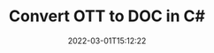 ---
############################# Static ############################
layout: "auto-gen-conversion"
date: 2022-03-01T15:12:22
draft: false
otherformats: bmp doc docm docx dot dotm dotx epub gif ico jpeg jpg md odt ott pdf png psd rtf tex tif tiff txt xps
breadcrumb: OTT to DOC in C#

############################# Head ############################
head_title: "OTT to DOC Converter in C#"
head_description: "Convert OTT to DOC in .NET using a few lines of code. Use the GroupDocs Document Conversion API to convert over 160 file formats."

############################# Header ############################
title: "Convert OTT to DOC in C#"
description: "OTT to DOC conversion with a few lines of .NET code"
bg_image: "https://cms.admin.containerize.com/templates/aspose/App_Themes/V3/images/bg/header1.png"
bg_overlay: false
button:
    enable: true

############################# SubMenu ############################
submenu:
    enable: true

    left:
        img_alt: "GroupDocs.Conversion for .NET"
        image: "https://cms.admin.containerize.com/templates/groupdocs/images/product-logos/90x90-noborder/groupdocs-conversion-net.png"
        product: "GroupDocs.Conversion"
        platform: ".NET"

    

############################# About ############################
about:
    enable: true
    title: "About GroupDocs.Conversion для .NET API"
    content: |
        [GroupDocs.Conversion for .NET](https://products.groupdocs.com/conversion/net/) can be used to convert Microsoft Word, Excel, PowerPoint, PDF, Visio and other formats. GroupDocs.Conversion is a standalone API that is suitable for back-end and internal systems where high performance is required. It does not depend on any software such as Microsoft or Open Office.
    

overview:
    enable: true
    content: |
        Convert your OTT files to DOC in .NET easily. You can use just a couple of C# code lines in any platform of your choice like - Windows, Linux, macOS.
        You can try OTT to DOC conversion for free and evaluate conversion results quality.
        Along with simple file conversion scenarios you can try more advanced options for loading source OTT file and for saving output DOC result. 
        
        For example, for the source OTT file you may use the following load options:

        * auto-detect file format;
        * specify password for protected files (if file format supports it);
        * replace missing fonts to preserve document appearance.
        
        There are also advanced convert options for the DOC file:

        * convert specific document page or page range;
        * add a watermark to the converted DOC file.

        Once conversion is completed you can save your DOC file to the local file path or any third-party storage like FTP, Amazon S3, Google Drive, Dropbox etc.
        Please note - to convert OTT to DOC there is no need for any additional software installed - like MS Office, Open Office, Adobe Acrobat Reader etc. 


############################# Steps ############################
steps:
    enable: true
    title_left: "Steps to convert OTT to DOC in C#"
    content_left: |
        [GroupDocs.Conversion](https://products.groupdocs.com/conversion/net/) makes it easy for developers to convert a OTT file to DOC with a few lines of code.

        * Create an instance of the Converter class and provide the file OTT with the full path
        * Create and set ConvertOptions for DOC type.
        * Call the Converter.Convert method and pass the full path and format (DOC) as a parameter
        
    title_right: "System Requirements"
    content_right: |
        Basic conversion with GroupDocs.Conversion for .NET can be done in just a few simple steps. Our APIs are supported on all major platforms and operating systems. Before executing the code below, make sure you have the following prerequisites installed on your system.

        * Operating systems: Microsoft Windows, Linux, MacOS
        * Development environments: Microsoft Visual Studio, Xamarin, MonoDevelop
        * Frameworks: .NET Framework, .NET Standard, .NET Core, Mono
        * Get the latest GroupDocs.Conversion for .NET from [Nuget](https://www.nuget.org/packages/groupdocs.conversion)
        
    code: |
        ```cs
        // Load OTT file
        var converter = new GroupDocs.Conversion.Converter("template.ott");
        // Set conversion parameters for DOC format
        var convertOptions = converter.GetPossibleConversions()["doc"].ConvertOptions;
        // Convert to DOC format
        converter.Convert("output.doc", convertOptions);        
        ```
        
demos:
    enable: true
    title: "OTT to DOC Live Demo"
    content: |
       Convert OTT to DOC now by visiting the [GroupDocs.Conversion App](https://products.groupdocs.app/conversion/family) website. Online demo has the following advantages
          

more_formats:
    enable: true
    title: "Other supported transformations OTT"
    content: "You can also convert OTT to many other file formats. Please see the list below."
       
       
back_to_top:
    enable: true
---